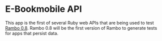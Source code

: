 # E-Bookmobile API

This app is the first of several Ruby web APIs that are being used to test [Rambo 0.8](https://github.com/danascheider/rambo). Rambo 0.8 will be the first version of Rambo to generate tests for apps that persist data.